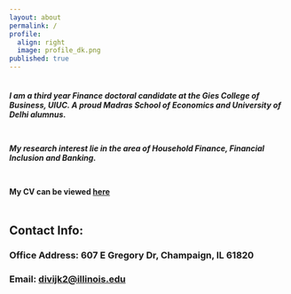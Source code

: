 ```yaml
---
layout: about
permalink: /
profile:
  align: right
  image: profile_dk.png
published: true
---
```

<hr style="line-height: 2px; visibility:hidden;" />

##### I am a third year Finance doctoral candidate at the Gies College of Business, UIUC. A proud Madras School of Economics and University of Delhi alumnus.
<hr style="line-height: 4px; visibility:hidden;" />

##### My research interest lie in the area of Household Finance, Financial Inclusion and Banking.
<hr style="line-height: 4px; visibility:hidden;" />

#### My CV can be viewed <a href="{{site.baseurl}}/cv.pdf">here</a>
<hr style="line-height: 4px; visibility:hidden;" />


## Contact Info:
### Office Address: 607 E Gregory Dr, Champaign, IL 61820
### Email: divijk2@illinois.edu

